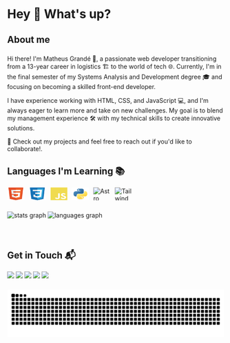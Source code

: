 <h1 align="left">Hey 👋 What's up?</h1>

###

<h2 align="left">About me</h2>

###

<p align="left">Hi there! I'm Matheus Grandé 👋, a passionate web developer transitioning from a 13-year career in logistics 🏗️ to the world of tech 🌐. Currently, I'm in the final semester of my Systems Analysis and Development degree 🎓 and focusing on becoming a skilled front-end developer.

I have experience working with HTML, CSS, and JavaScript 💻, and I'm always eager to learn more and take on new challenges. My goal is to blend my management experience 🛠️ with my technical skills to create innovative solutions.

🚀 Check out my projects and feel free to reach out if you'd like to collaborate!.</p>

###

<h2 align="left">Languages I'm Learning 📚</h2>

<div style="display: inline-flex; align-items: center; gap: 10px;">
    <img align="center" alt="HTML" height="30" width="40" src="https://raw.githubusercontent.com/devicons/devicon/master/icons/html5/html5-original.svg">
    <img align="center" alt="CSS" height="30" width="40" src="https://raw.githubusercontent.com/devicons/devicon/master/icons/css3/css3-original.svg">
    <img align="center" alt="Js" height="30" width="40" src="https://raw.githubusercontent.com/devicons/devicon/master/icons/javascript/javascript-plain.svg">
    <img align="center" alt="Python" height="30" width="40" src="https://raw.githubusercontent.com/devicons/devicon/master/icons/python/python-original.svg">
    <img align="center" alt="Astro" height="30" width="40" src="https://astro.build/assets/press/astro-logo-light.svg">
    <img align="center" alt="Tailwind CSS" height="30" width="40" src="https://upload.wikimedia.org/wikipedia/commons/a/a2/Tailwind_CSS_Logo.svg">
</div>
  


###

<div align="left">
  <img src="https://github-readme-stats.vercel.app/api?username=grandematheus&hide_title=false&hide_rank=false&show_icons=true&include_all_commits=true&count_private=true&disable_animations=false&theme=radical&locale=en&hide_border=true&order=1" height="170" alt="stats graph"  />
  <img src="https://github-readme-stats.vercel.app/api/top-langs?username=grandematheus&locale=en&hide_title=false&layout=compact&card_width=320&langs_count=5&theme=radical&hide_border=true&order=2" height="170" alt="languages graph"  />
</div>

###

<br>

## 
<h2 align="left"> Get in Touch 📬</h2>

<div> 
  <a href="https://www.instagram.com/stories/matheusgrande_/" target="_blank"><img src="https://img.shields.io/badge/-Instagram-%23E4405F?style=for-the-badge&logo=instagram&logoColor=white" target="_blank"></a>
  <a href="mailto:matheusgrande91@hotmail.com"><img src="https://img.shields.io/badge/-Outlook-FF0000?style=for-the-badge&logo=microsoft-outlook&logoColor=white" target="_blank"></a>
  <a href="https://www.linkedin.com/in/matheusgrandegoncalves/" target="_blank"><img src="https://img.shields.io/badge/-LinkedIn-%230077B5?style=for-the-badge&logo=linkedin&logoColor=white" target="_blank"></a>
  <a href="https://drive.google.com/file/d/1TLUp6gqarl2TuwnAgiVYBpzlTL9chhvj/view?usp=sharing" target="_blank"><img src="https://img.shields.io/badge/-Currículo-%23FF5722?style=for-the-badge&logo=google-drive&logoColor=white" target="_blank"></a>
 <a href="https://drive.google.com/file/d/1atGrtaA2XwlK9lXcGkZIx2NQZ-1vSvpc/view?usp=sharing" target="_blank"><img src="https://img.shields.io/badge/-View My Resume-%2304B300?style=for-the-badge&logo=document&logoColor=white" target="_blank"></a>
</div>

###

<img src="https://raw.githubusercontent.com/grandematheus/grandematheus/output/snake.svg" alt="Snake animation" />

###
